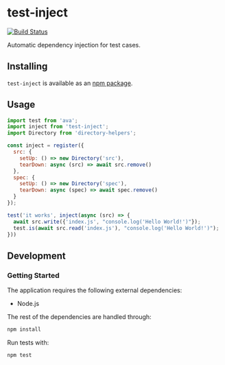 # test-inject
[![Build Status](https://travis-ci.org/vinsonchuong/test-inject.svg?branch=master)](https://travis-ci.org/vinsonchuong/test-inject)

Automatic dependency injection for test cases.

## Installing
`test-inject` is available as an
[npm package](https://www.npmjs.com/package/test-inject).

## Usage
```js
import test from 'ava';
import inject from 'test-inject';
import Directory from 'directory-helpers';

const inject = register({
  src: {
    setUp: () => new Directory('src'),
    tearDown: async (src) => await src.remove()
  },
  spec: {
    setUp: () => new Directory('spec'),
    tearDown: async (spec) => await spec.remove()
  }
});

test('it works', inject(async (src) => {
  await src.write({'index.js', "console.log('Hello World!')"});
  test.is(await src.read('index.js'), "console.log('Hello World!')");
}))
```

## Development
### Getting Started
The application requires the following external dependencies:
* Node.js

The rest of the dependencies are handled through:
```bash
npm install
```

Run tests with:
```bash
npm test
```
